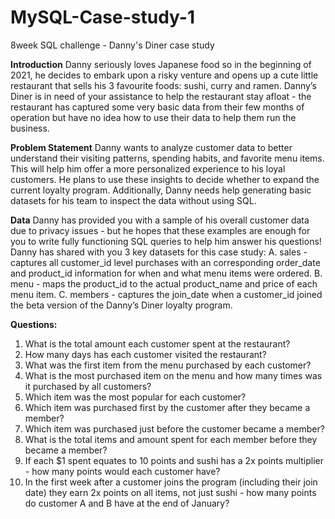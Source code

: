 # MySQL-Case-study-1
8week SQL challenge - Danny's Diner case study

**Introduction**
Danny seriously loves Japanese food so in the beginning of 2021, he decides to embark upon a risky venture and opens up a cute little restaurant that sells his 3 favourite foods: sushi, curry and ramen.
Danny’s Diner is in need of your assistance to help the restaurant stay afloat - the restaurant has captured some very basic data from their few months of operation but have no idea how to use their data to help them run the business.

**Problem Statement**
Danny wants to analyze customer data to better understand their visiting patterns, spending habits, and favorite menu items. This will help him offer a more personalized experience to his loyal customers. He plans to use these insights to decide whether to expand the current loyalty program. Additionally, Danny needs help generating basic datasets for his team to inspect the data without using SQL.

**Data**
Danny has provided you with a sample of his overall customer data due to privacy issues - but he hopes that these examples are enough for you to write fully functioning SQL queries to help him answer his questions!
Danny has shared with you 3 key datasets for this case study:
A. sales - captures all customer_id level purchases with an corresponding order_date and product_id information for when and what menu items were ordered.
B. menu - maps the product_id to the actual product_name and price of each menu item.
C. members - captures the join_date when a customer_id joined the beta version of the Danny’s Diner loyalty program.

**Questions:**
1. What is the total amount each customer spent at the restaurant?
2. How many days has each customer visited the restaurant?
3. What was the first item from the menu purchased by each customer?
4. What is the most purchased item on the menu and how many times was it purchased by all customers?
5. Which item was the most popular for each customer?
6. Which item was purchased first by the customer after they became a member?
7. Which item was purchased just before the customer became a member?
8. What is the total items and amount spent for each member before they became a member?
9. If each $1 spent equates to 10 points and sushi has a 2x points multiplier - how many points would each customer have?
10. In the first week after a customer joins the program (including their join date) they earn 2x points on all items, not just sushi - how many points do customer A and B have at the end of January?
